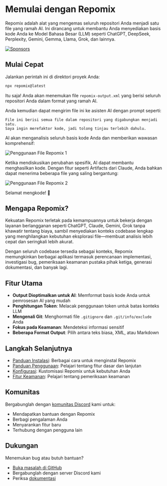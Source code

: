 # Memulai dengan Repomix

<script setup>
import HomeBadges from '../../../components/HomeBadges.vue'
import YouTubeVideo from '../../../components/YouTubeVideo.vue'
import { VIDEO_IDS } from '../../../utils/videos'
</script>

Repomix adalah alat yang mengemas seluruh repositori Anda menjadi satu file yang ramah AI. Ini dirancang untuk membantu Anda menyediakan basis kode Anda ke Model Bahasa Besar (LLM) seperti ChatGPT, DeepSeek, Perplexity, Gemini, Gemma, Llama, Grok, dan lainnya.

<YouTubeVideo :videoId="VIDEO_IDS.REPOMIX_DEMO" />

<HomeBadges />

[![Sponsors](https://cdn.jsdelivr.net/gh/yamadashy/sponsor-list/sponsors/sponsors.png)](https://github.com/sponsors/yamadashy)

## Mulai Cepat

Jalankan perintah ini di direktori proyek Anda:

```bash
npx repomix@latest
```

Itu saja! Anda akan menemukan file `repomix-output.xml` yang berisi seluruh repositori Anda dalam format yang ramah AI.

Anda kemudian dapat mengirim file ini ke asisten AI dengan prompt seperti:

```
File ini berisi semua file dalam repositori yang digabungkan menjadi satu.
Saya ingin merefaktor kode, jadi tolong tinjau terlebih dahulu.
```

AI akan menganalisis seluruh basis kode Anda dan memberikan wawasan komprehensif:

![Penggunaan File Repomix 1](/images/docs/repomix-file-usage-1.png)

Ketika mendiskusikan perubahan spesifik, AI dapat membantu menghasilkan kode. Dengan fitur seperti Artifacts dari Claude, Anda bahkan dapat menerima beberapa file yang saling bergantung:

![Penggunaan File Repomix 2](/images/docs/repomix-file-usage-2.png)

Selamat mengkode! 🚀

## Mengapa Repomix?

Kekuatan Repomix terletak pada kemampuannya untuk bekerja dengan layanan berlangganan seperti ChatGPT, Claude, Gemini, Grok tanpa khawatir tentang biaya, sambil menyediakan konteks codebase lengkap yang menghilangkan kebutuhan eksplorasi file—membuat analisis lebih cepat dan seringkali lebih akurat.

Dengan seluruh codebase tersedia sebagai konteks, Repomix memungkinkan berbagai aplikasi termasuk perencanaan implementasi, investigasi bug, pemeriksaan keamanan pustaka pihak ketiga, generasi dokumentasi, dan banyak lagi.

## Fitur Utama

- **Output Dioptimalkan untuk AI**: Memformat basis kode Anda untuk pemrosesan AI yang mudah
- **Penghitungan Token**: Melacak penggunaan token untuk batas konteks LLM
- **Mengenali Git**: Menghormati file `.gitignore` dan `.git/info/exclude` Anda
- **Fokus pada Keamanan**: Mendeteksi informasi sensitif
- **Beberapa Format Output**: Pilih antara teks biasa, XML, atau Markdown

## Langkah Selanjutnya

- [Panduan Instalasi](installation.md): Berbagai cara untuk menginstal Repomix
- [Panduan Penggunaan](usage.md): Pelajari tentang fitur dasar dan lanjutan
- [Konfigurasi](configuration.md): Kustomisasi Repomix untuk kebutuhan Anda
- [Fitur Keamanan](security.md): Pelajari tentang pemeriksaan keamanan

## Komunitas

Bergabunglah dengan [komunitas Discord](https://discord.gg/wNYzTwZFku) kami untuk:
- Mendapatkan bantuan dengan Repomix
- Berbagi pengalaman Anda
- Menyarankan fitur baru
- Terhubung dengan pengguna lain

## Dukungan

Menemukan bug atau butuh bantuan?
- [Buka masalah di GitHub](https://github.com/yamadashy/repomix/issues)
- Bergabunglah dengan server Discord kami
- Periksa [dokumentasi](https://repomix.com)
